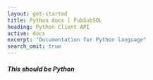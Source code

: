 ```yaml
---
layout: get-started
title: Python docs | PubSubSQL
heading: Python Client API
active: docs
excerpt: "Documentation for Python language"
search_omit: true
---
```


##### This should be Python